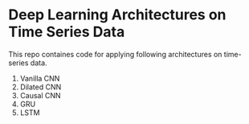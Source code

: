 # Deep Learning Architectures on Time Series Data

This repo containes code for applying following architectures on time-series data.

1. Vanilla CNN
2. Dilated CNN
3. Causal CNN
4. GRU
5. LSTM
